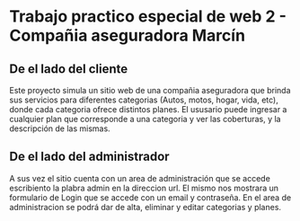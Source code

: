 # Trabajo practico especial de web 2 - Compañia aseguradora Marcín
## De el lado del cliente
Este proyecto simula un sitio web de una compañia aseguradora que brinda sus servicios para diferentes categorias (Autos, motos, hogar, vida, etc), donde cada categoria ofrece distintos planes. El ususario puede ingresar a cualquier plan que corresponde a una categoria y ver las coberturas, y la descripción de las mismas.
## De el lado del administrador
A sus vez el sitio cuenta con un area de administración que se accede escribiento la plabra admin en la direccion url. El mismo nos mostrara un formulario de Login que se accede con un email y contraseña.
En el area de administracion se podrá dar de alta, eliminar y editar categorias y planes.